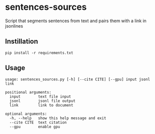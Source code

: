# sentences-sources
Script that segments sentences from text and pairs them with a link in jsonlines
## Instillation
```
pip install -r requirements.txt
```
## Usage
```
usage: sentences_sources.py [-h] [--cite CITE] [--gpu] input jsonl link

positional arguments:
  input        text file input
  jsonl        jsonl file output
  link         link to document

optional arguments:
  -h, --help   show this help message and exit
  --cite CITE  text citation
  --gpu        enable gpu

```
